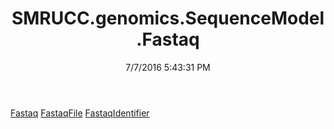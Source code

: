 ﻿---
title: SMRUCC.genomics.SequenceModel.Fastaq
date: 7/7/2016 5:43:31 PM
---

[Fastaq](T-SMRUCC.genomics.SequenceModel.Fastaq.Fastaq.html)
[FastaqFile](T-SMRUCC.genomics.SequenceModel.Fastaq.FastaqFile.html)
[FastaqIdentifier](T-SMRUCC.genomics.SequenceModel.Fastaq.FastaqIdentifier.html)
